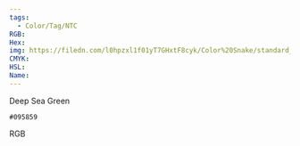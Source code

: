 ```yaml
---
tags:
  - Color/Tag/NTC
RGB:
Hex:
img: https://filedn.com/l0hpzxl1f01yT7GHxtF8cyk/Color%20Snake/standard_csv_to_svg//095859.svg
CMYK:
HSL:
Name:
---
```

Deep Sea Green
```palette
#095859
```
RGB
